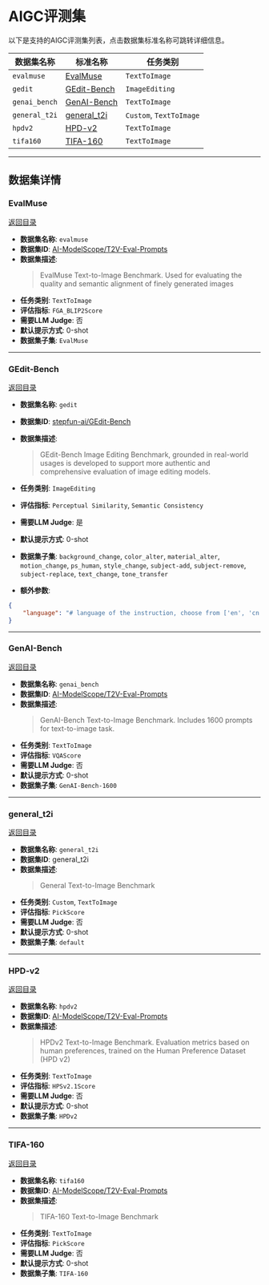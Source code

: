 # AIGC评测集

以下是支持的AIGC评测集列表，点击数据集标准名称可跳转详细信息。

| 数据集名称 | 标准名称 | 任务类别 |
|------------|----------|----------|
| `evalmuse` | [EvalMuse](#evalmuse) | `TextToImage` |
| `gedit` | [GEdit-Bench](#gedit-bench) | `ImageEditing` |
| `genai_bench` | [GenAI-Bench](#genai-bench) | `TextToImage` |
| `general_t2i` | [general_t2i](#general_t2i) | `Custom`, `TextToImage` |
| `hpdv2` | [HPD-v2](#hpd-v2) | `TextToImage` |
| `tifa160` | [TIFA-160](#tifa-160) | `TextToImage` |

---

## 数据集详情

### EvalMuse

[返回目录](#aigc评测集)
- **数据集名称**: `evalmuse`
- **数据集ID**: [AI-ModelScope/T2V-Eval-Prompts](https://modelscope.cn/datasets/AI-ModelScope/T2V-Eval-Prompts/summary)
- **数据集描述**:  
  > EvalMuse Text-to-Image Benchmark. Used for evaluating the quality and semantic alignment of finely generated images
- **任务类别**: `TextToImage`
- **评估指标**: `FGA_BLIP2Score`
- **需要LLM Judge**: 否
- **默认提示方式**: 0-shot
- **数据集子集**: `EvalMuse`


---

### GEdit-Bench

[返回目录](#aigc评测集)
- **数据集名称**: `gedit`
- **数据集ID**: [stepfun-ai/GEdit-Bench](https://modelscope.cn/datasets/stepfun-ai/GEdit-Bench/summary)
- **数据集描述**:  
  > GEdit-Bench Image Editing Benchmark, grounded in real-world usages is developed to support more authentic and comprehensive evaluation of image editing models.
- **任务类别**: `ImageEditing`
- **评估指标**: `Perceptual Similarity`, `Semantic Consistency`
- **需要LLM Judge**: 是
- **默认提示方式**: 0-shot
- **数据集子集**: `background_change`, `color_alter`, `material_alter`, `motion_change`, `ps_human`, `style_change`, `subject-add`, `subject-remove`, `subject-replace`, `text_change`, `tone_transfer`

- **额外参数**: 
```json
{
    "language": "# language of the instruction, choose from ['en', 'cn'], default to `en`"
}
```

---

### GenAI-Bench

[返回目录](#aigc评测集)
- **数据集名称**: `genai_bench`
- **数据集ID**: [AI-ModelScope/T2V-Eval-Prompts](https://modelscope.cn/datasets/AI-ModelScope/T2V-Eval-Prompts/summary)
- **数据集描述**:  
  > GenAI-Bench Text-to-Image Benchmark. Includes 1600 prompts for text-to-image task.
- **任务类别**: `TextToImage`
- **评估指标**: `VQAScore`
- **需要LLM Judge**: 否
- **默认提示方式**: 0-shot
- **数据集子集**: `GenAI-Bench-1600`


---

### general_t2i

[返回目录](#aigc评测集)
- **数据集名称**: `general_t2i`
- **数据集ID**: general_t2i
- **数据集描述**:  
  > General Text-to-Image Benchmark
- **任务类别**: `Custom`, `TextToImage`
- **评估指标**: `PickScore`
- **需要LLM Judge**: 否
- **默认提示方式**: 0-shot
- **数据集子集**: `default`


---

### HPD-v2

[返回目录](#aigc评测集)
- **数据集名称**: `hpdv2`
- **数据集ID**: [AI-ModelScope/T2V-Eval-Prompts](https://modelscope.cn/datasets/AI-ModelScope/T2V-Eval-Prompts/summary)
- **数据集描述**:  
  > HPDv2 Text-to-Image Benchmark. Evaluation metrics based on human preferences, trained on the Human Preference Dataset (HPD v2)
- **任务类别**: `TextToImage`
- **评估指标**: `HPSv2.1Score`
- **需要LLM Judge**: 否
- **默认提示方式**: 0-shot
- **数据集子集**: `HPDv2`


---

### TIFA-160

[返回目录](#aigc评测集)
- **数据集名称**: `tifa160`
- **数据集ID**: [AI-ModelScope/T2V-Eval-Prompts](https://modelscope.cn/datasets/AI-ModelScope/T2V-Eval-Prompts/summary)
- **数据集描述**:  
  > TIFA-160 Text-to-Image Benchmark
- **任务类别**: `TextToImage`
- **评估指标**: `PickScore`
- **需要LLM Judge**: 否
- **默认提示方式**: 0-shot
- **数据集子集**: `TIFA-160`

